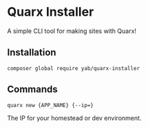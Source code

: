 # Quarx Installer

A simple CLI tool for making sites with Quarx!

## Installation

```
composer global require yab/quarx-installer
```

## Commands

```
quarx new {APP_NAME} {--ip=}
```

The IP for your homestead or dev environment.
